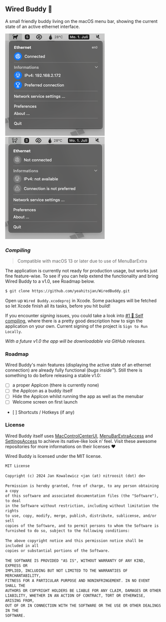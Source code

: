 ## Wired Buddy :ghost:

A small friendly buddy living on the macOS menu bar, showing the current state of an active ethernet interface.

![active](https://raw.githubusercontent.com/yeahitsjan/WiredBuddy/develop/.github/active.png) ![inactive](https://raw.githubusercontent.com/yeahitsjan/WiredBuddy/develop/.github/inactive.png)

### *Compiling*

> Compatible with macOS 13 or later due to use of MenuBarExtra

The application is currently not ready for production usage, but works just fine feature-wise. To see if you can help extend the functionality and bring Wired Buddy to a v1.0, see Roadmap below.

```sh
$ git clone https://github.com/yeahitsjan/WiredBuddy.git
```

Open up ``Wired Buddy.xcodeproj`` in Xcode. Some packages will be fetched so let Xcode finish all its tasks, before you hit build!

If you encounter *signing* issues, you could take a look into [#1 🐛 Self compiling](https://github.com/yeahitsjan/WiredBuddy/issues/1), where there is a pretty good description how to sign the application on your own. Current signing of the project is ``Sign to Run Locally``.

*With a future v1.0 the app will be downloadable via GitHub releases.*

### Roadmap

Wired Buddy's main features (displaying the active state of an ethernet connection) are already fully functional (*bugs inside™*). Still there is something to do before releasing a stable v1.0:

- [ ] a proper AppIcon (there is currently none)
- [ ] the AppIcon as a buddy itself
- [ ] Hide the AppIcon whilst running the app as well as the menubar
- [ ] Welcome screen on first launch
- [ ] Shortcuts / Hotkeys (if any)

### License

Wired Buddy itself uses [MacControlCenterUI](https://github.com/orchetect/MacControlCenterUI), [MenuBarExtraAccess](https://github.com/orchetect/MenuBarExtraAccess) and [SettingsAccess](https://github.com/orchetect/SettingsAccess) to achieve its native-like look n' feel. Visit these awesome repositories for more informations on their licenses :heart:

Wired Buddy is licensed under the MIT license.

```
MIT License

Copyright (c) 2024 Jan Kowalewicz <jan (at) nitroosit (dot) de>

Permission is hereby granted, free of charge, to any person obtaining a copy
of this software and associated documentation files (the "Software"), to deal
in the Software without restriction, including without limitation the rights
to use, copy, modify, merge, publish, distribute, sublicense, and/or sell
copies of the Software, and to permit persons to whom the Software is
furnished to do so, subject to the following conditions:

The above copyright notice and this permission notice shall be included in all
copies or substantial portions of the Software.

THE SOFTWARE IS PROVIDED "AS IS", WITHOUT WARRANTY OF ANY KIND, EXPRESS OR
IMPLIED, INCLUDING BUT NOT LIMITED TO THE WARRANTIES OF MERCHANTABILITY,
FITNESS FOR A PARTICULAR PURPOSE AND NONINFRINGEMENT. IN NO EVENT SHALL THE
AUTHORS OR COPYRIGHT HOLDERS BE LIABLE FOR ANY CLAIM, DAMAGES OR OTHER
LIABILITY, WHETHER IN AN ACTION OF CONTRACT, TORT OR OTHERWISE, ARISING FROM,
OUT OF OR IN CONNECTION WITH THE SOFTWARE OR THE USE OR OTHER DEALINGS IN THE
SOFTWARE.
```